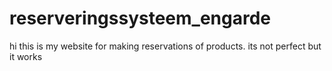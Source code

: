 # reserveringssysteem_engarde
hi this is my website for making reservations of products. its not perfect but it works
